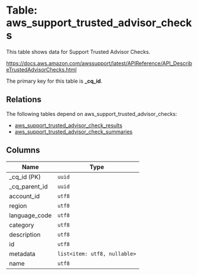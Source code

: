 # Table: aws_support_trusted_advisor_checks

This table shows data for Support Trusted Advisor Checks.

https://docs.aws.amazon.com/awssupport/latest/APIReference/API_DescribeTrustedAdvisorChecks.html

The primary key for this table is **_cq_id**.

## Relations

The following tables depend on aws_support_trusted_advisor_checks:
  - [aws_support_trusted_advisor_check_results](aws_support_trusted_advisor_check_results.md)
  - [aws_support_trusted_advisor_check_summaries](aws_support_trusted_advisor_check_summaries.md)

## Columns

| Name          | Type          |
| ------------- | ------------- |
|_cq_id (PK)|`uuid`|
|_cq_parent_id|`uuid`|
|account_id|`utf8`|
|region|`utf8`|
|language_code|`utf8`|
|category|`utf8`|
|description|`utf8`|
|id|`utf8`|
|metadata|`list<item: utf8, nullable>`|
|name|`utf8`|